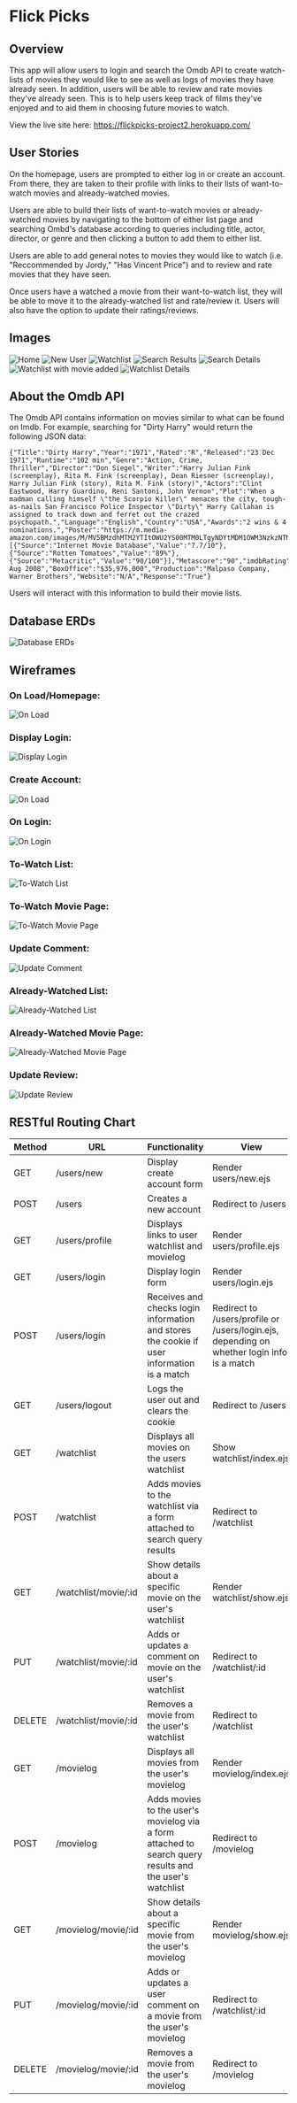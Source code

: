 # Flick Picks

## Overview
This app will allow users to login and search the Omdb API to create watch-lists of movies they would like to see as well as logs of movies they have already seen.
In addition, users will be able to review and rate movies they've already seen. This is to help users keep track of films they've enjoyed and to aid them in choosing future movies to watch.

View the live site here: https://flickpicks-project2.herokuapp.com/

## User Stories
On the homepage, users are prompted to either log in or create an account. From there, they are taken to their profile with links to their lists of want-to-watch movies and already-watched movies.

Users are able to build their lists of want-to-watch movies or already-watched movies by navigating to the bottom of either list page and searching Ombd's database according to queries including title, actor, director, or genre and then clicking a button to add them to either list. 

Users are able to add general notes to movies they would like to watch (i.e. "Reccommended by Jordy," "Has Vincent Price") and to review and rate movies that they have seen. 

Once users have a watched a movie from their want-to-watch list, they will be able to move it to the already-watched list and rate/review it. Users will also have the option to update their ratings/reviews.

## Images 
![Home](pics/screenshots/Home.png)
![New User](pics/screenshots/NewUser.png)
![Watchlist](pics/screenshots/WatchlistSearch.png)
![Search Results](pics/screenshots/SearchResults.png)
![Search Details](pics/screenshots/MovieDetails.png)
![Watchlist with movie added](pics/screenshots/WatchlistAfter.png)
![Watchlist Details](pics/screenshots/WatchlistDetails.png)


## About the Omdb API
The Omdb API contains information on movies similar to what can be found on Imdb. For example, searching for "Dirty Harry" would return the following JSON data:

    {"Title":"Dirty Harry","Year":"1971","Rated":"R","Released":"23 Dec 1971","Runtime":"102 min","Genre":"Action, Crime, Thriller","Director":"Don Siegel","Writer":"Harry Julian Fink (screenplay), Rita M. Fink (screenplay), Dean Riesner (screenplay), Harry Julian Fink (story), Rita M. Fink (story)","Actors":"Clint Eastwood, Harry Guardino, Reni Santoni, John Vernon","Plot":"When a madman calling himself \"the Scorpio Killer\" menaces the city, tough-as-nails San Francisco Police Inspector \"Dirty\" Harry Callahan is assigned to track down and ferret out the crazed psychopath.","Language":"English","Country":"USA","Awards":"2 wins & 4 nominations.","Poster":"https://m.media-amazon.com/images/M/MV5BMzdhMTM2YTItOWU2YS00MTM0LTgyNDYtMDM1OWM3NzkzNTM2XkEyXkFqcGdeQXVyNjc1NTYyMjg@._V1_SX300.jpg","Ratings":[{"Source":"Internet Movie Database","Value":"7.7/10"},{"Source":"Rotten Tomatoes","Value":"89%"},{"Source":"Metacritic","Value":"90/100"}],"Metascore":"90","imdbRating":"7.7","imdbVotes":"143,709","imdbID":"tt0066999","Type":"movie","DVD":"15 Aug 2008","BoxOffice":"$35,976,000","Production":"Malpaso Company, Warner Brothers","Website":"N/A","Response":"True"}

Users will interact with this information to build their movie lists.

## Database ERDs
![Database ERDs](pics/ERD.png)

## Wireframes
### On Load/Homepage:
![On Load](pics/OnLoad.jpg)

### Display Login:
![Display Login](pics/DisplayLogin.jpg)

### Create Account:
![On Load](pics/CreateAccount.jpg)

### On Login:
![On Login](pics/OnLogin.jpg)

### To-Watch List:
![To-Watch List](pics/ToWatchList.jpg)

### To-Watch Movie Page:
![To-Watch Movie Page](pics/ToWatchMoviePage.jpg)

### Update Comment:
![Update Comment](pics/UpdateComment.jpg)

### Already-Watched List:
![Already-Watched List](pics/AlreadyWatchedList.jpg)

### Already-Watched Movie Page:
![Already-Watched Movie Page](pics/AlreadyWatchedMoviePage.jpg)

### Update Review:
![Update Review](pics/UpdateReview.jpg)

## RESTful Routing Chart
 Method | URL | Functionality | View 
 --- | --- | --- | ---
 GET | /users/new | Display create account form | Render users/new.ejs 
 POST | /users | Creates a new account | Redirect to /users      
 GET | /users/profile | Displays links to user watchlist and movielog | Render users/profile.ejs
 GET | /users/login | Display login form | Render users/login.ejs
 POST | /users/login | Receives and checks login information and stores the cookie if user information is a match  | Redirect to /users/profile or /users/login.ejs, depending on whether login info is a match
 GET | /users/logout | Logs the user out and clears the cookie | Redirect to /users
 GET | /watchlist | Displays all movies on the users watchlist | Show watchlist/index.ejs
 POST | /watchlist | Adds movies to the watchlist via a form attached to search query results | Redirect to /watchlist
 GET | /watchlist/movie/:id| Show details about a specific movie on the user's watchlist | Render watchlist/show.ejs
 PUT | /watchlist/movie/:id| Adds or updates a comment on movie on the user's watchlist | Redirect to /watchlist/:id
 DELETE | /watchlist/movie/:id | Removes a movie from the user's watchlist | Redirect to /watchlist
 GET | /movielog | Displays all movies from the user's movielog | Render movielog/index.ejs
 POST | /movielog | Adds movies to the user's movielog via a form attached to search query results and the user's watchlist | Redirect to /movielog
 GET | /movielog/movie/:id| Show details about a specific movie from the user's movielog | Render movielog/show.ejs
 PUT | /movielog/movie/:id| Adds or updates a user comment on a movie from the user's movielog | Redirect to /watchlist/:id
 DELETE | /movielog/movie/:id | Removes a movie from the user's movielog | Redirect to /movielog
